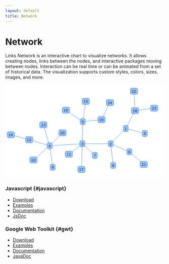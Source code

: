 ```yaml
---
layout: default
title: Network
---
```



# Network

Links Network is an interactive chart to visualize networks. 
It allows creating nodes, links between the nodes, and interactive packages 
moving between nodes. Interaction can be real time or can be animated from a set 
of historical data. The visualization supports custom styles, colors, sizes, images, and more.

![network](js/network/doc/network.png)

### Javascript {#javascript}

- [Download](downloads.html#javascript)
- [Examples](js/network/examples)
- [Documentation](js/network/doc)
- [JsDoc](js/network/doc/jsdoc)

### Google Web Toolkit {#gwt}

- [Download](downloads.html#gwt)
- [Examples](examples.html)
- [Documentation](gwt/gwt-links-network/doc)
- [JavaDoc](gwt/gwt-links-network/doc/javadoc)
